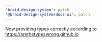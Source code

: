 ```yaml
---
'braid-design-system': patch
'@braid-design-system/docs-ui': patch
---
```


Now providing types correctly according to https://arethetypeswrong.github.io
